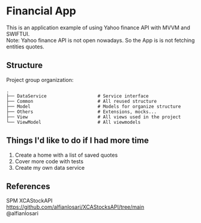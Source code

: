# Financial App
This is an application example of using Yahoo finance API with MVVM and SWIFTUI.  
Note: Yahoo finance API is not open nowadays. So the App is is not fetching entities quotes.

## Structure
Project group organization:  

    .  
    ├── DataService                   # Service interface
    ├── Common                        # All reused structure
    ├── Model                         # Models for organize structure
    ├── Others                        # Extensions, mocks...
    ├── View                          # All views used in the project
    └── ViewModel                     # All viewmodels

## Things I'd like to do if I had more time
1. Create a home with a list of saved quotes
2. Cover more code with tests
3. Create my own data service

## References
SPM XCAStockAPI  
https://github.com/alfianlosari/XCAStocksAPI/tree/main  
@alfianlosari
